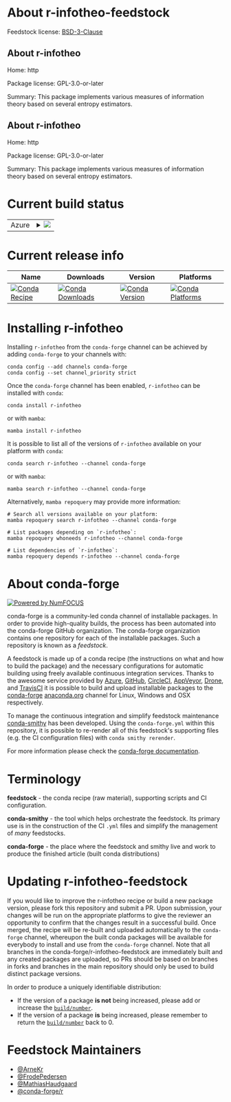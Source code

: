 About r-infotheo-feedstock
==========================

Feedstock license: [BSD-3-Clause](https://github.com/conda-forge/r-infotheo-feedstock/blob/main/LICENSE.txt)


About r-infotheo
----------------

Home: http

Package license: GPL-3.0-or-later

Summary: This package implements various measures of information theory based on several entropy estimators.

About r-infotheo
----------------

Home: http

Package license: GPL-3.0-or-later

Summary: This package implements various measures of information theory based on several entropy estimators.

Current build status
====================


<table>
    
  <tr>
    <td>Azure</td>
    <td>
      <details>
        <summary>
          <a href="https://dev.azure.com/conda-forge/feedstock-builds/_build/latest?definitionId=1256&branchName=main">
            <img src="https://dev.azure.com/conda-forge/feedstock-builds/_apis/build/status/r-infotheo-feedstock?branchName=main">
          </a>
        </summary>
        <table>
          <thead><tr><th>Variant</th><th>Status</th></tr></thead>
          <tbody><tr>
              <td>linux_64_r_base4.3</td>
              <td>
                <a href="https://dev.azure.com/conda-forge/feedstock-builds/_build/latest?definitionId=1256&branchName=main">
                  <img src="https://dev.azure.com/conda-forge/feedstock-builds/_apis/build/status/r-infotheo-feedstock?branchName=main&jobName=linux&configuration=linux%20linux_64_r_base4.3" alt="variant">
                </a>
              </td>
            </tr><tr>
              <td>linux_64_r_base4.4</td>
              <td>
                <a href="https://dev.azure.com/conda-forge/feedstock-builds/_build/latest?definitionId=1256&branchName=main">
                  <img src="https://dev.azure.com/conda-forge/feedstock-builds/_apis/build/status/r-infotheo-feedstock?branchName=main&jobName=linux&configuration=linux%20linux_64_r_base4.4" alt="variant">
                </a>
              </td>
            </tr><tr>
              <td>linux_aarch64_r_base4.3</td>
              <td>
                <a href="https://dev.azure.com/conda-forge/feedstock-builds/_build/latest?definitionId=1256&branchName=main">
                  <img src="https://dev.azure.com/conda-forge/feedstock-builds/_apis/build/status/r-infotheo-feedstock?branchName=main&jobName=linux&configuration=linux%20linux_aarch64_r_base4.3" alt="variant">
                </a>
              </td>
            </tr><tr>
              <td>linux_aarch64_r_base4.4</td>
              <td>
                <a href="https://dev.azure.com/conda-forge/feedstock-builds/_build/latest?definitionId=1256&branchName=main">
                  <img src="https://dev.azure.com/conda-forge/feedstock-builds/_apis/build/status/r-infotheo-feedstock?branchName=main&jobName=linux&configuration=linux%20linux_aarch64_r_base4.4" alt="variant">
                </a>
              </td>
            </tr><tr>
              <td>linux_ppc64le_r_base4.3</td>
              <td>
                <a href="https://dev.azure.com/conda-forge/feedstock-builds/_build/latest?definitionId=1256&branchName=main">
                  <img src="https://dev.azure.com/conda-forge/feedstock-builds/_apis/build/status/r-infotheo-feedstock?branchName=main&jobName=linux&configuration=linux%20linux_ppc64le_r_base4.3" alt="variant">
                </a>
              </td>
            </tr><tr>
              <td>linux_ppc64le_r_base4.4</td>
              <td>
                <a href="https://dev.azure.com/conda-forge/feedstock-builds/_build/latest?definitionId=1256&branchName=main">
                  <img src="https://dev.azure.com/conda-forge/feedstock-builds/_apis/build/status/r-infotheo-feedstock?branchName=main&jobName=linux&configuration=linux%20linux_ppc64le_r_base4.4" alt="variant">
                </a>
              </td>
            </tr><tr>
              <td>osx_64_r_base4.3</td>
              <td>
                <a href="https://dev.azure.com/conda-forge/feedstock-builds/_build/latest?definitionId=1256&branchName=main">
                  <img src="https://dev.azure.com/conda-forge/feedstock-builds/_apis/build/status/r-infotheo-feedstock?branchName=main&jobName=osx&configuration=osx%20osx_64_r_base4.3" alt="variant">
                </a>
              </td>
            </tr><tr>
              <td>osx_64_r_base4.4</td>
              <td>
                <a href="https://dev.azure.com/conda-forge/feedstock-builds/_build/latest?definitionId=1256&branchName=main">
                  <img src="https://dev.azure.com/conda-forge/feedstock-builds/_apis/build/status/r-infotheo-feedstock?branchName=main&jobName=osx&configuration=osx%20osx_64_r_base4.4" alt="variant">
                </a>
              </td>
            </tr><tr>
              <td>osx_arm64_r_base4.3</td>
              <td>
                <a href="https://dev.azure.com/conda-forge/feedstock-builds/_build/latest?definitionId=1256&branchName=main">
                  <img src="https://dev.azure.com/conda-forge/feedstock-builds/_apis/build/status/r-infotheo-feedstock?branchName=main&jobName=osx&configuration=osx%20osx_arm64_r_base4.3" alt="variant">
                </a>
              </td>
            </tr><tr>
              <td>osx_arm64_r_base4.4</td>
              <td>
                <a href="https://dev.azure.com/conda-forge/feedstock-builds/_build/latest?definitionId=1256&branchName=main">
                  <img src="https://dev.azure.com/conda-forge/feedstock-builds/_apis/build/status/r-infotheo-feedstock?branchName=main&jobName=osx&configuration=osx%20osx_arm64_r_base4.4" alt="variant">
                </a>
              </td>
            </tr><tr>
              <td>win_64_r_base4.3</td>
              <td>
                <a href="https://dev.azure.com/conda-forge/feedstock-builds/_build/latest?definitionId=1256&branchName=main">
                  <img src="https://dev.azure.com/conda-forge/feedstock-builds/_apis/build/status/r-infotheo-feedstock?branchName=main&jobName=win&configuration=win%20win_64_r_base4.3" alt="variant">
                </a>
              </td>
            </tr><tr>
              <td>win_64_r_base4.4</td>
              <td>
                <a href="https://dev.azure.com/conda-forge/feedstock-builds/_build/latest?definitionId=1256&branchName=main">
                  <img src="https://dev.azure.com/conda-forge/feedstock-builds/_apis/build/status/r-infotheo-feedstock?branchName=main&jobName=win&configuration=win%20win_64_r_base4.4" alt="variant">
                </a>
              </td>
            </tr>
          </tbody>
        </table>
      </details>
    </td>
  </tr>
</table>

Current release info
====================

| Name | Downloads | Version | Platforms |
| --- | --- | --- | --- |
| [![Conda Recipe](https://img.shields.io/badge/recipe-r--infotheo-green.svg)](https://anaconda.org/conda-forge/r-infotheo) | [![Conda Downloads](https://img.shields.io/conda/dn/conda-forge/r-infotheo.svg)](https://anaconda.org/conda-forge/r-infotheo) | [![Conda Version](https://img.shields.io/conda/vn/conda-forge/r-infotheo.svg)](https://anaconda.org/conda-forge/r-infotheo) | [![Conda Platforms](https://img.shields.io/conda/pn/conda-forge/r-infotheo.svg)](https://anaconda.org/conda-forge/r-infotheo) |

Installing r-infotheo
=====================

Installing `r-infotheo` from the `conda-forge` channel can be achieved by adding `conda-forge` to your channels with:

```
conda config --add channels conda-forge
conda config --set channel_priority strict
```

Once the `conda-forge` channel has been enabled, `r-infotheo` can be installed with `conda`:

```
conda install r-infotheo
```

or with `mamba`:

```
mamba install r-infotheo
```

It is possible to list all of the versions of `r-infotheo` available on your platform with `conda`:

```
conda search r-infotheo --channel conda-forge
```

or with `mamba`:

```
mamba search r-infotheo --channel conda-forge
```

Alternatively, `mamba repoquery` may provide more information:

```
# Search all versions available on your platform:
mamba repoquery search r-infotheo --channel conda-forge

# List packages depending on `r-infotheo`:
mamba repoquery whoneeds r-infotheo --channel conda-forge

# List dependencies of `r-infotheo`:
mamba repoquery depends r-infotheo --channel conda-forge
```


About conda-forge
=================

[![Powered by
NumFOCUS](https://img.shields.io/badge/powered%20by-NumFOCUS-orange.svg?style=flat&colorA=E1523D&colorB=007D8A)](https://numfocus.org)

conda-forge is a community-led conda channel of installable packages.
In order to provide high-quality builds, the process has been automated into the
conda-forge GitHub organization. The conda-forge organization contains one repository
for each of the installable packages. Such a repository is known as a *feedstock*.

A feedstock is made up of a conda recipe (the instructions on what and how to build
the package) and the necessary configurations for automatic building using freely
available continuous integration services. Thanks to the awesome service provided by
[Azure](https://azure.microsoft.com/en-us/services/devops/), [GitHub](https://github.com/),
[CircleCI](https://circleci.com/), [AppVeyor](https://www.appveyor.com/),
[Drone](https://cloud.drone.io/welcome), and [TravisCI](https://travis-ci.com/)
it is possible to build and upload installable packages to the
[conda-forge](https://anaconda.org/conda-forge) [anaconda.org](https://anaconda.org/)
channel for Linux, Windows and OSX respectively.

To manage the continuous integration and simplify feedstock maintenance
[conda-smithy](https://github.com/conda-forge/conda-smithy) has been developed.
Using the ``conda-forge.yml`` within this repository, it is possible to re-render all of
this feedstock's supporting files (e.g. the CI configuration files) with ``conda smithy rerender``.

For more information please check the [conda-forge documentation](https://conda-forge.org/docs/).

Terminology
===========

**feedstock** - the conda recipe (raw material), supporting scripts and CI configuration.

**conda-smithy** - the tool which helps orchestrate the feedstock.
                   Its primary use is in the construction of the CI ``.yml`` files
                   and simplify the management of *many* feedstocks.

**conda-forge** - the place where the feedstock and smithy live and work to
                  produce the finished article (built conda distributions)


Updating r-infotheo-feedstock
=============================

If you would like to improve the r-infotheo recipe or build a new
package version, please fork this repository and submit a PR. Upon submission,
your changes will be run on the appropriate platforms to give the reviewer an
opportunity to confirm that the changes result in a successful build. Once
merged, the recipe will be re-built and uploaded automatically to the
`conda-forge` channel, whereupon the built conda packages will be available for
everybody to install and use from the `conda-forge` channel.
Note that all branches in the conda-forge/r-infotheo-feedstock are
immediately built and any created packages are uploaded, so PRs should be based
on branches in forks and branches in the main repository should only be used to
build distinct package versions.

In order to produce a uniquely identifiable distribution:
 * If the version of a package **is not** being increased, please add or increase
   the [``build/number``](https://docs.conda.io/projects/conda-build/en/latest/resources/define-metadata.html#build-number-and-string).
 * If the version of a package **is** being increased, please remember to return
   the [``build/number``](https://docs.conda.io/projects/conda-build/en/latest/resources/define-metadata.html#build-number-and-string)
   back to 0.

Feedstock Maintainers
=====================

* [@ArneKr](https://github.com/ArneKr/)
* [@FrodePedersen](https://github.com/FrodePedersen/)
* [@MathiasHaudgaard](https://github.com/MathiasHaudgaard/)
* [@conda-forge/r](https://github.com/conda-forge/r/)

